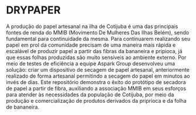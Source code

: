 # DRYPAPER
A produção do papel artesanal na ilha de Cotijuba é uma das principais fontes de renda do MMIB (Movimento De Mulheres Das Ilhas Belém), sendo fundamental para continuidade da mesma. Para continuarem realizando seu papel em prol da comunidade precisam de uma maneira mais rápida e escalável de produzir papel a partir das fibras da bananeira e pripioca, já que essas folhas produzidas são muito sensíveis ao ambiente externo. Por meio de testes de eficiência a equipe Aspark Group desenvolveu uma solução: criar um dispositivo de secagem de papel artesanal, anteriormente realizado de forma artesanal permitindo a secagem do papel em minutos ao invés de dias. Este repositório demonstra o êxito do protótipo de secadora de papel a partir de fibra, auxiliando a associação MMIB em seus esforços para atender às necessidades da população de Cotijuba, por meio da produção e comercialização de produtos derivados da priprioca e da folha de bananeira.
